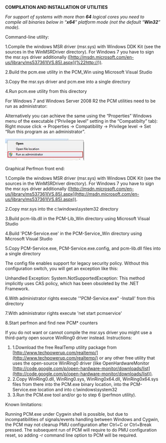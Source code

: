 **COMPILATION AND INSTALLATION OF UTILITIES**

_For support of systems with more than _**_64_**_ logical cores you need to compile all binaries below in “_**_x64_**_” platform mode (not the default “_**_Win32_**_” mode)._

Command-line utility:

1.Compile the windows MSR driver (msr.sys) with Windows DDK Kit (see the sources in the WinMSRDriver directory). For Windows 7 you have to sign the msr.sys driver additionally ([http://msdn.microsoft.com/en-us/library/ms537361(VS.85).aspx](%22http://)).

2.Build the pcm.exe utility in the PCM_Win using Microsoft Visual Studio

3.Copy the msr.sys driver and pcm.exe into a single directory

4.Run pcm.exe utility from this directory

For Windows 7 and Windows Server 2008 R2 the PCM utilities need to be run as administrator:

Alternatively you can achieve the same using the “Properties” Windows menu of the executable (“Privilege level” setting in the “Compatibilty” tab): Right mouse click -&gt; Properties -&gt; Compatibility -&gt; Privilege level -&gt; Set “Run this program as an administrator”.

![Screenshot](run-as-administrator.png)

Graphical Perfmon front end:

1.Compile the windows MSR driver (msr.sys) with Windows DDK Kit (see the sources in the WinMSRDriver directory). For Windows 7 you have to sign the msr.sys driver additionally ([http://msdn.microsoft.com/en-us/library/ms537361(VS.85).aspx](http://msdn.microsoft.com/en-us/library/ms537361(VS.85).aspx)).

2.Copy msr.sys into the c:\windows\system32 directory

3.Build pcm-lib.dll in the PCM-Lib_Win directory using Microsoft Visual Studio

4.Build 'PCM-Service.exe' in the PCM-Service_Win directory using Microsoft Visual Studio

5.Copy PCM-Service.exe, PCM-Service.exe.config, and pcm-lib.dll files into a single directory

The config file enables support for legacy security policy. Without this configuration switch, you will get an exception like this:

Unhandled Exception: System.NotSupportedException: This method implicitly uses CAS policy, which has been obsoleted by the .NET Framework.   

6.With administrator rights execute '"PCM-Service.exe" -Install' from this directory

7.With administrator rights execute 'net start pcmservice'

8.Start perfmon and find new PCM\* counters

If you do not want or cannot compile the msr.sys driver you might use a third-party open source WinRing0 driver instead. Instructions:

1. 1.Download the free RealTemp utility package from [http://www.techpowerup.com/realtemp/](http://www.techpowerup.com/realtemp/) or any other free utility that uses the open-source WinRing0 driver (like OpenHardwareMonitor [http://code.google.com/p/open-hardware-monitor/downloads/list](http://code.google.com/p/open-hardware-monitor/downloads/list)).
2. 2.Copy WinRing0.dll, WinRing0.sys, WinRing0x64.dll, WinRing0x64.sys files from there into the PCM.exe binary location, into the PCM-Service.exe location and into c:\windows\system32
3. 3.Run the PCM.exe tool and/or go to step 6 (perfmon utility).

Known limitations:

Running PCM.exe under Cygwin shell is possible, but due to incompatibilities of signals/events handling between Windows and Cygwin, the PCM may not cleanup PMU configuration after Ctrl+C or Ctrl+Break pressed. The subsequent run of PCM will require to do PMU configuration reset, so adding -r command line option to PCM will be required.
